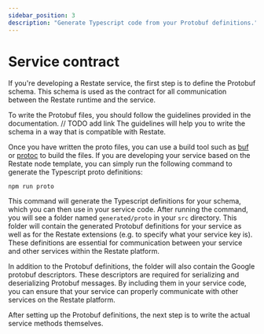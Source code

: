 ```yaml
---
sidebar_position: 3
description: "Generate Typescript code from your Protobuf definitions."
---
```


# Service contract
If you're developing a Restate service, the first step is to define the Protobuf schema.
This schema is used as the contract for all communication between the Restate runtime and the service.

To write the Protobuf files, you should follow the guidelines provided in the documentation.
// TODO add link
The guidelines will help you to write the schema in a way that is compatible with Restate.

Once you have written the proto files, you can use a build tool such as [buf](https://buf.build/) or [protoc](https://grpc.io/docs/protoc-installation/) to build the files.
If you are developing your service based on the Restate node template,
you can simply run the following command to generate the Typescript proto definitions:

```shell
npm run proto
```

This command will generate the Typescript definitions for your schema, which you can then use in your service code.
After running the command, you will see a folder named `generated/proto` in your `src` directory.
This folder will contain the generated Protobuf definitions for your service as well as for the Restate extensions
(e.g. to specify what your service key is).
These definitions are essential for communication between your service and other services within the Restate platform.

In addition to the Protobuf definitions, the folder will also contain the Google protobuf descriptors.
These descriptors are required for serializing and deserializing Protobuf messages.
By including them in your service code,
you can ensure that your service can properly communicate with other services on the Restate platform.

After setting up the Protobuf definitions, the next step is to write the actual service methods themselves.
